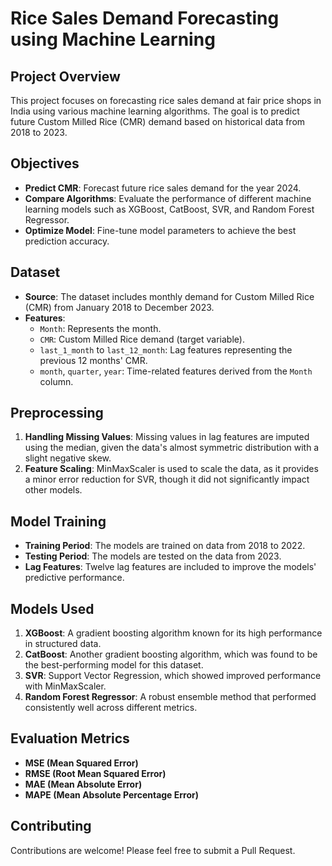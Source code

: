 
# Rice Sales Demand Forecasting using Machine Learning

## Project Overview

This project focuses on forecasting rice sales demand at fair price shops in India using various machine learning algorithms. The goal is to predict future Custom Milled Rice (CMR) demand based on historical data from 2018 to 2023.

## Objectives

- **Predict CMR**: Forecast future rice sales demand for the year 2024.
- **Compare Algorithms**: Evaluate the performance of different machine learning models such as XGBoost, CatBoost, SVR, and Random Forest Regressor.
- **Optimize Model**: Fine-tune model parameters to achieve the best prediction accuracy.

## Dataset

- **Source**: The dataset includes monthly demand for Custom Milled Rice (CMR) from January 2018 to December 2023.
- **Features**:
  - `Month`: Represents the month.
  - `CMR`: Custom Milled Rice demand (target variable).
  - `last_1_month` to `last_12_month`: Lag features representing the previous 12 months' CMR.
  - `month`, `quarter`, `year`: Time-related features derived from the `Month` column.

## Preprocessing

1. **Handling Missing Values**: Missing values in lag features are imputed using the median, given the data's almost symmetric distribution with a slight negative skew.
2. **Feature Scaling**: MinMaxScaler is used to scale the data, as it provides a minor error reduction for SVR, though it did not significantly impact other models.

## Model Training

- **Training Period**: The models are trained on data from 2018 to 2022.
- **Testing Period**: The models are tested on the data from 2023.
- **Lag Features**: Twelve lag features are included to improve the models' predictive performance.

## Models Used

1. **XGBoost**: A gradient boosting algorithm known for its high performance in structured data.
2. **CatBoost**: Another gradient boosting algorithm, which was found to be the best-performing model for this dataset.
3. **SVR**: Support Vector Regression, which showed improved performance with MinMaxScaler.
4. **Random Forest Regressor**: A robust ensemble method that performed consistently well across different metrics.

## Evaluation Metrics

- **MSE (Mean Squared Error)**
- **RMSE (Root Mean Squared Error)**
- **MAE (Mean Absolute Error)**
- **MAPE (Mean Absolute Percentage Error)**


## Contributing

Contributions are welcome! Please feel free to submit a Pull Request.

